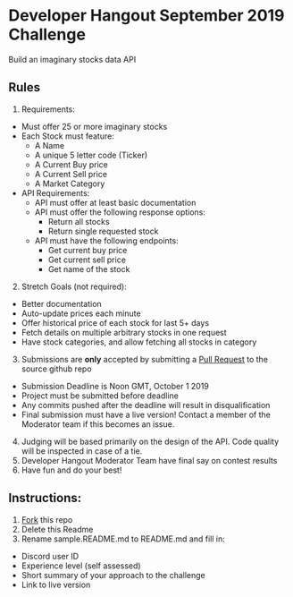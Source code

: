 # Developer Hangout September 2019 Challenge
Build an imaginary stocks data API 

## Rules
1. Requirements: 
  - Must offer 25 or more imaginary stocks
  - Each Stock must feature:
    - A Name
    - A unique 5 letter code (Ticker)
    - A Current Buy price
    - A Current Sell price
    - A Market Category
  - API Requirements:
    - API must offer at least basic documentation
    - API must offer the following response options:
      - Return all stocks
      - Return single requested stock
    - API must have the following endpoints:
      - Get current buy price
      - Get current sell price
      - Get name of the stock
2. Stretch Goals (not required):
  - Better documentation
  - Auto-update prices each minute
  - Offer historical price of each stock for last 5+ days
  - Fetch details on multiple arbitrary stocks in one request
  - Have stock categories, and allow fetching all stocks in category
3. Submissions are **only** accepted by submitting a [Pull Request](https://help.github.com/en/articles/about-pull-requests) to the source github repo
  - Submission Deadline is Noon GMT, October 1 2019
  - Project must be submitted before deadline
  - Any commits pushed after the deadline will result in disqualification
  - Final submission must have a live version! Contact a member of the Moderator team if this becomes an issue.
4. Judging will be based primarily on the design of the API. Code quality will be inspected in case of a tie. 
5. Developer Hangout Moderator Team have final say on contest results
6. Have fun and do your best! 

## Instructions:

1. [Fork](https://help.github.com/en/articles/fork-a-repo) this repo
2. Delete this Readme
3. Rename sample.README.md to README.md and fill in:
  - Discord user ID
  - Experience level (self assessed)
  - Short summary of your approach to the challenge
  - Link to live version 
